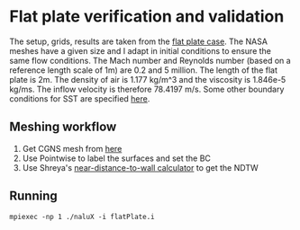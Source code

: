 
# Flat plate verification and validation

The setup, grids, results are taken from
the
[flat plate case](https://turbmodels.larc.nasa.gov/flatplate.html). The
NASA meshes have a given size and I adapt in initial conditions to
ensure the same flow conditions. The Mach number and Reynolds number
(based on a reference length scale of 1m) are 0.2 and 5 million. The
length of the flat plate is 2m. The density of air is 1.177 kg/m^3 and
the viscosity is 1.846e-5 kg/ms. The inflow velocity is therefore
78.4197 m/s. Some other boundary conditions for SST are
specified [here](https://turbmodels.larc.nasa.gov/flatplate_sst.html).

## Meshing workflow

1. Get CGNS mesh from [here](https://turbmodels.larc.nasa.gov/flatplate_grids.html)
2. Use Pointwise to label the surfaces and set the BC
3. Use Shreya's [near-distance-to-wall calculator](https://github.com/NaluCFD/NaluWindUtils) to get the NDTW

## Running

```
mpiexec -np 1 ./naluX -i flatPlate.i
```

